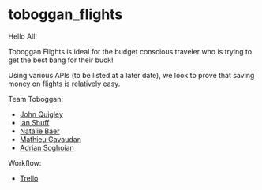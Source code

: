toboggan_flights
================

Hello All!

Toboggan Flights is ideal for the budget conscious traveler who is trying to get the best bang for their buck!

Using various APIs (to be listed at a later date), we look to prove that saving money on flights is relatively easy.


Team Toboggan:

* [John Quigley](https://github.com/QuigProQuo)
* [Ian Shuff](https://github.com/Shuffguy)
* [Natalie Baer](https://github.com/Nztzlie)
* [Mathieu Gavaudan](https://github.com/mgavaudan)
* [Adrian Soghoian](https://github.com/adriansoghoian)


Workflow:
* [Trello](https://trello.com/b/UDLtlNXN/toboggan)
